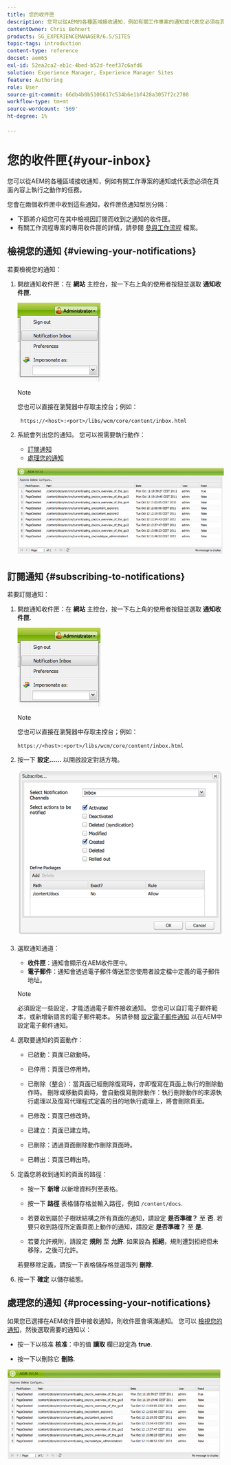 ```yaml
---
title: 您的收件匣
description: 您可以從AEM的各種區域接收通知，例如有關工作專案的通知或代表您必須在頁面內容上執行之動作的任務。
contentOwner: Chris Bohnert
products: SG_EXPERIENCEMANAGER/6.5/SITES
topic-tags: introduction
content-type: reference
docset: aem65
exl-id: 52ea2ca2-eb1c-4bed-b52d-feef37c6afd6
solution: Experience Manager, Experience Manager Sites
feature: Authoring
role: User
source-git-commit: 66db4b0b5106617c534b6e1bf428a3057f2c2708
workflow-type: tm+mt
source-wordcount: '569'
ht-degree: 1%

---
```


# 您的收件匣{#your-inbox}

您可以從AEM的各種區域接收通知，例如有關工作專案的通知或代表您必須在頁面內容上執行之動作的任務。

您會在兩個收件匣中收到這些通知，收件匣依通知型別分隔：

* 下節將介紹您可在其中檢視因訂閱而收到之通知的收件匣。
* 有關工作流程專案的專用收件匣的詳情，請參閱 [參與工作流程](/help/sites-classic-ui-authoring/classic-workflows-participating.md) 檔案。

## 檢視您的通知 {#viewing-your-notifications}

若要檢視您的通知：

1. 開啟通知收件匣：在 **網站** 主控台，按一下右上角的使用者按鈕並選取 **通知收件匣**.

   ![screen_shot_2012-02-08at105226am](assets/screen_shot_2012-02-08at105226am.png)

   >[!NOTE]
   >
   >您也可以直接在瀏覽器中存取主控台；例如：
   >
   >
   >` https://<host>:<port>/libs/wcm/core/content/inbox.html`

1. 系統會列出您的通知。 您可以視需要執行動作：

   * [訂閱通知](#subscribing-to-notifications)
   * [處理您的通知](#processing-your-notifications)

   ![chlimage_1-4](assets/chlimage_1-4.jpeg)

## 訂閱通知 {#subscribing-to-notifications}

若要訂閱通知：

1. 開啟通知收件匣：在 **網站** 主控台，按一下右上角的使用者按鈕並選取 **通知收件匣**.

   ![screen_shot_2012-02-08at105226am-1](assets/screen_shot_2012-02-08at105226am-1.png)

   >[!NOTE]
   >
   >您也可以直接在瀏覽器中存取主控台；例如：
   >
   >
   >`https://<host>:<port>/libs/wcm/core/content/inbox.html`

1. 按一下 **設定……** 以開啟設定對話方塊。

   ![screen_shot_2012-02-08at111056am](assets/screen_shot_2012-02-08at111056am.png)

1. 選取通知通道：

   * **收件匣**：通知會顯示在AEM收件匣中。
   * **電子郵件**：通知會透過電子郵件傳送至您使用者設定檔中定義的電子郵件地址。

   >[!NOTE]
   >
   >必須設定一些設定，才能透過電子郵件接收通知。 您也可以自訂電子郵件範本，或新增新語言的電子郵件範本。 另請參閱 [設定電子郵件通知](/help/sites-administering/notification.md#configuringemailnotification) 以在AEM中設定電子郵件通知。

1. 選取要通知的頁面動作：

   * 已啟動：頁面已啟動時。
   * 已停用：頁面已停用時。
   * 已刪除（整合）：當頁面已經刪除復寫時，亦即復寫在頁面上執行的刪除動作時。
刪除或移動頁面時，會自動復寫刪除動作：執行刪除動作的來源執行處理以及復寫代理程式定義的目的地執行處理上，將會刪除頁面。

   * 已修改：頁面已修改時。
   * 已建立：頁面已建立時。
   * 已刪除：透過頁面刪除動作刪除頁面時。
   * 已轉出：頁面已轉出時。

1. 定義您將收到通知的頁面的路徑：

   * 按一下 **新增** 以新增資料列至表格。
   * 按一下 **路徑** 表格儲存格並輸入路徑，例如 `/content/docs`.

   * 若要收到屬於子樹狀結構之所有頁面的通知，請設定 **是否準確？** 至 **否**.
若要只收到路徑所定義頁面上動作的通知，請設定 **是否準確？** 至 **是**.

   * 若要允許規則，請設定 **規則** 至 **允許**. 如果設為 **拒絕**，規則遭到拒絕但未移除，之後可允許。

   若要移除定義，請按一下表格儲存格並選取列 **刪除**.

1. 按一下 **確定** 以儲存組態。

## 處理您的通知 {#processing-your-notifications}

如果您已選擇在AEM收件匣中接收通知，則收件匣會填滿通知。 您可以 [檢視您的通知](#viewing-your-notifications)，然後選取需要的通知以：

* 按一下以核准 **核准**：中的值 **讀取** 欄已設定為 **true**.

* 按一下以刪除它 **刪除**.

![chlimage_1-5](assets/chlimage_1-5.jpeg)
